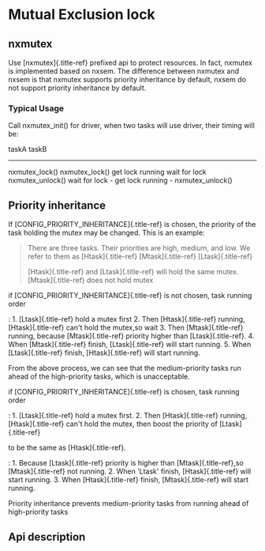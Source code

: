 Mutual Exclusion lock
=====================

nxmutex
-------

Use [nxmutex]{.title-ref} prefixed api to protect resources. In fact,
nxmutex is implemented based on nxsem. The difference between nxmutex
and nxsem is that nxmutex supports priority inheritance by default,
nxsem do not support priority inheritance by default.

### Typical Usage

Call nxmutex\_init() for driver, when two tasks will use driver, their
timing will be:

  taskA               taskB
  ------------------- -------------------
  nxmutex\_lock()     nxmutex\_lock()
  get lock running    wait for lock
  nxmutex\_unlock()   wait for lock
  \-                  get lock running
  \-                  nxmutex\_unlock()

Priority inheritance
--------------------

If [CONFIG\_PRIORITY\_INHERITANCE]{.title-ref} is chosen, the priority
of the task holding the mutex may be changed. This is an example:

> There are three tasks. Their priorities are high, medium, and low. We
> refer to them as [Htask]{.title-ref} [Mtask]{.title-ref}
> [Ltask]{.title-ref}
>
> [Htask]{.title-ref} and [Ltask]{.title-ref} will hold the same mutex.
> [Mtask]{.title-ref} does not hold mutex

if [CONFIG\_PRIORITY\_INHERITANCE]{.title-ref} is not chosen, task running order

:   1.  [Ltask]{.title-ref} hold a mutex first
    2.  Then [Htask]{.title-ref} running, [Htask]{.title-ref} can\'t
        hold the mutex,so wait
    3.  Then [Mtask]{.title-ref} running, because [Mtask]{.title-ref}
        priority higher than [Ltask]{.title-ref}.
    4.  When [Mtask]{.title-ref} finish, [Ltask]{.title-ref} will start
        running.
    5.  When [Ltask]{.title-ref} finish, [Htask]{.title-ref} will start
        running.

From the above process, we can see that the medium-priority tasks run
ahead of the high-priority tasks, which is unacceptable.

if [CONFIG\_PRIORITY\_INHERITANCE]{.title-ref} is chosen, task running order

:   1.  [Ltask]{.title-ref} hold a mutex first.
    2.  Then [Htask]{.title-ref} running, [Htask]{.title-ref} can\'t
        hold the mutex, then boost the priority of [Ltask]{.title-ref}

to be the same as [Htask]{.title-ref}.

:   1.  Because [Ltask]{.title-ref} priority is higher than
        [Mtask]{.title-ref},so [Mtask]{.title-ref} not running.
    2.  When \'Ltask\' finish, [Htask]{.title-ref} will start running.
    3.  When [Htask]{.title-ref} finish, [Mtask]{.title-ref} will start
        running.

Priority inheritance prevents medium-priority tasks from running ahead
of high-priority tasks

Api description
---------------
